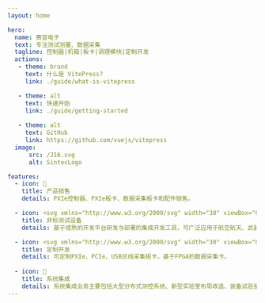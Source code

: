 ```yaml
---
layout: home

hero:
  name: 赛音电子
  text: 专注测试测量、数据采集
  tagline: 控制器|机箱|板卡|调理模块|定制开发
  actions:
   - theme: brand
     text: 什么是 VitePress?
     link: ./guide/what-is-vitepress

   - theme: alt
     text: 快速开始
     link: ./guide/getting-started
      
   - theme: alt
     text: GitHub
     link: https://github.com/vuejs/vitepress
  image:
      src: /J16.svg
      alt: SintecLogo

features:
  - icon: 📝
    title: 产品销售
    details: PXIe控制器、PXIe板卡、数据采集板卡和配件销售。

  - icon: <svg xmlns="http://www.w3.org/2000/svg" width="30" viewBox="0 0 256 256.32"><defs><linearGradient id="a" x1="-.828%" x2="57.636%" y1="7.652%" y2="78.411%"><stop offset="0%" stop-color="#41D1FF"/><stop offset="100%" stop-color="#BD34FE"/></linearGradient><linearGradient id="b" x1="43.376%" x2="50.316%" y1="2.242%" y2="89.03%"><stop offset="0%" stop-color="#FFEA83"/><stop offset="8.333%" stop-color="#FFDD35"/><stop offset="100%" stop-color="#FFA800"/></linearGradient></defs><path fill="url(#a)" d="M255.153 37.938 134.897 252.976c-2.483 4.44-8.862 4.466-11.382.048L.875 37.958c-2.746-4.814 1.371-10.646 6.827-9.67l120.385 21.517a6.537 6.537 0 0 0 2.322-.004l117.867-21.483c5.438-.991 9.574 4.796 6.877 9.62Z"/><path fill="url(#b)" d="M185.432.063 96.44 17.501a3.268 3.268 0 0 0-2.634 3.014l-5.474 92.456a3.268 3.268 0 0 0 3.997 3.378l24.777-5.718c2.318-.535 4.413 1.507 3.936 3.838l-7.361 36.047c-.495 2.426 1.782 4.5 4.151 3.78l15.304-4.649c2.372-.72 4.652 1.36 4.15 3.788l-11.698 56.621c-.732 3.542 3.979 5.473 5.943 2.437l1.313-2.028 72.516-144.72c1.215-2.423-.88-5.186-3.54-4.672l-25.505 4.922c-2.396.462-4.435-1.77-3.759-4.114l16.646-57.705c.677-2.35-1.37-4.583-3.769-4.113Z"/></svg>
    title: 非标测试设备
    details: 基于成熟的开发平台研发与部署的集成开发工具，可广泛应用于航空航天、武器装备、工业控制、汽车电子、仪器仪表等各行业。

  - icon: <svg xmlns="http://www.w3.org/2000/svg" width="30" viewBox="0 0 256 220.8"><path fill="#41B883" d="M204.8 0H256L128 220.8 0 0h97.92L128 51.2 157.44 0h47.36Z"/><path fill="#41B883" d="m0 0 128 220.8L256 0h-51.2L128 132.48 50.56 0H0Z"/><path fill="#35495E" d="M50.56 0 128 133.12 204.8 0h-47.36L128 51.2 97.92 0H50.56Z"/></svg>
    title: 定制开发
    details: 可定制PXIe、PCIe、USB总线采集板卡，基于FPGA的数据采集卡。
    
  - icon: 🚀
    title: 系统集成
    details: 系统集成业务主要包括大型分布式测控系统、新型实验室布局改造、装备试验鉴定、装备远程维修、试验数据综合管理等。
---
```

